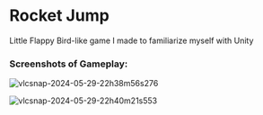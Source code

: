 # Rocket Jump

Little Flappy Bird-like game I made to familiarize myself with Unity

### Screenshots of Gameplay:

![vlcsnap-2024-05-29-22h38m56s276](https://github.com/Biskkit/Flappy-Bird/assets/78767884/6a58aca1-1741-4d01-9301-a484a3d148fb)

![vlcsnap-2024-05-29-22h40m21s553](https://github.com/Biskkit/Flappy-Bird/assets/78767884/659afcc3-87a5-4549-bdd1-fd526ca2dd8f)
